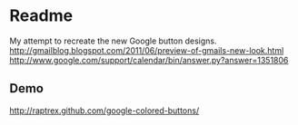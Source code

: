 Readme
=======

My attempt to recreate the new Google button designs.  
http://gmailblog.blogspot.com/2011/06/preview-of-gmails-new-look.html 
http://www.google.com/support/calendar/bin/answer.py?answer=1351806

Demo
-----
http://raptrex.github.com/google-colored-buttons/